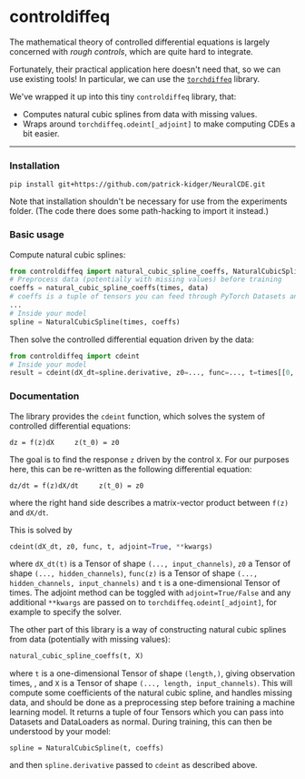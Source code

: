 # controldiffeq

The mathematical theory of controlled differential equations is largely concerned with _rough controls_, which are quite hard to integrate.

Fortunately, their practical application here doesn't need that, so we can use existing tools! In particular, we can use the [`torchdiffeq`](https://github.com/rtqichen/torchdiffeq) library.

We've wrapped it up into this tiny `controldiffeq` library, that:
+ Computes natural cubic splines from data with missing values.
+ Wraps around `torchdiffeq.odeint[_adjoint]` to make computing CDEs a bit easier.

----

### Installation
```
pip install git+https://github.com/patrick-kidger/NeuralCDE.git
```

Note that installation shouldn't be necessary for use from the experiments folder. (The code there does some path-hacking to import it instead.)

### Basic usage
Compute natural cubic splines:
```python
from controldiffeq import natural_cubic_spline_coeffs, NaturalCubicSpline
# Preprocess data (potentially with missing values) before training
coeffs = natural_cubic_spline_coeffs(times, data)
# coeffs is a tuple of tensors you can feed through PyTorch Datasets and DataLoaders
...
# Inside your model
spline = NaturalCubicSpline(times, coeffs)
```

Then solve the controlled differential equation driven by the data:
```python
from controldiffeq import cdeint
# Inside your model
result = cdeint(dX_dt=spline.derivative, z0=..., func=..., t=times[[0, -1]], adjoint=True)
```

### Documentation
The library provides the `cdeint` function, which solves the system of controlled differential equations:
```
dz = f(z)dX     z(t_0) = z0
```

The goal is to find the response `z` driven by the control `X`. For our purposes here, this can be re-written as the following differential equation:
```
dz/dt = f(z)dX/dt     z(t_0) = z0
```
where the right hand side describes a matrix-vector product between `f(z)` and `dX/dt`.

This is solved by
```python
cdeint(dX_dt, z0, func, t, adjoint=True, **kwargs)
```
where `dX_dt(t)` is a Tensor of shape `(..., input_channels)`, `z0` a Tensor of shape `(..., hidden_channels)`, `func(z)` is a Tensor of shape `(..., hidden_channels, input_channels)` and `t` is a one-dimensional Tensor of times. The adjoint method can be toggled with `adjoint=True/False` and any additional `**kwargs` are passed on to `torchdiffeq.odeint[_adjoint]`, for example to specify the solver.

The other part of this library is a way of constructing natural cubic splines from data (potentially with missing values):
```python
natural_cubic_spline_coeffs(t, X)
```
where `t` is a one-dimensional Tensor of shape `(length,)`, giving observation times, , and `X` is a Tensor of shape `(..., length, input_channels)`. This will compute some coefficients of the natural cubic spline, and handles missing data, and should be done as a preprocessing step before training a machine learning model. It returns a tuple of four Tensors which you can pass into Datasets and DataLoaders as normal. During training, this can then be understood by your model:
```
spline = NaturalCubicSpline(t, coeffs)
```
and then `spline.derivative` passed to `cdeint` as described above.
